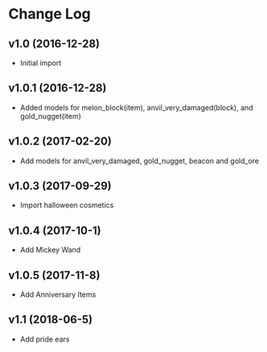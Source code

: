 # Change Log

## v1.0 (2016-12-28)

- Initial import

## v1.0.1 (2016-12-28)

- Added models for melon_block(item), anvil_very_damaged(block), and gold_nugget(item)

## v1.0.2 (2017-02-20)

- Add models for anvil_very_damaged, gold_nugget, beacon and gold_ore

## v1.0.3 (2017-09-29)

- Import halloween cosmetics

## v1.0.4 (2017-10-1)

- Add Mickey Wand

## v1.0.5 (2017-11-8)

- Add Anniversary Items


## v1.1 (2018-06-5)

- Add pride ears
